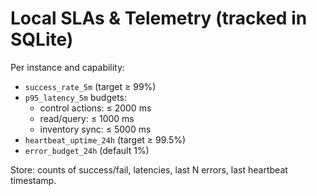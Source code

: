# Local SLAs & Telemetry (tracked in SQLite)

Per instance and capability:

- `success_rate_5m` (target ≥ 99%)
- `p95_latency_5m` budgets:
  - control actions: ≤ 2000 ms
  - read/query: ≤ 1000 ms
  - inventory sync: ≤ 5000 ms
- `heartbeat_uptime_24h` (target ≥ 99.5%)
- `error_budget_24h` (default 1%)

Store: counts of success/fail, latencies, last N errors, last heartbeat timestamp.